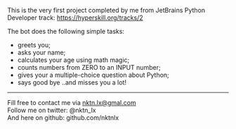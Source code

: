 This is the very first project completed by me from JetBrains Python Developer track: https://hyperskill.org/tracks/2

The bot does the following simple tasks:
- greets you;
- asks your name;
- calculates your age using math magic;
- counts numbers from ZERO to an INPUT number;
- gives your a multiple-choice question about Python;
- says good bye ..and misses you a lot!



--------------------------------------------
Fill free to contact me via nktn.lx@gmal.com  
Follow me on twitter: @nktn_lx  
And here on github: github.com/nktnlx  
